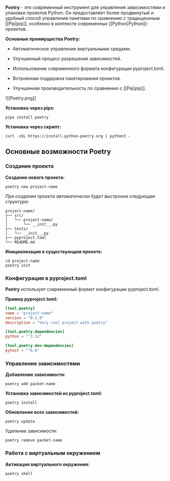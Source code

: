 **Poetry** - это современный инструмент для управления зависимостями и упаковки проектов Python. Он предоставляет более продвинутый и удобный способ управления пакетами по сравнению с традиционным [[Pip|pip]], особенно в контексте современных [[Python|Python]]-проектов.

**Основные преимущества Poetry:**

- Автоматическое управление виртуальными средами.

- Улучшенный процесс разрешения зависимостей.

- Использование современного формата конфигурации pyproject.toml.

- Встроенная поддержка пакетирования проектов.

- Улучшенная производительность по сравнению с [[Pip|pip]].

![[Poetry.png]]

**Установка через pipx:**

```Shell
pipx install poetry
```

**Установка через скрипт:**

```Shell
curl -sSL https://install.python-poetry.org | python3 -
```

## Основные возможности Poetry

### Создание проекта

**Создание нового проекта:**

```Shell
poetry new project-name
```

*При создании проекта автоматически будет выстроена следующая структура:*

```plaintext
project-name/
├── src/
│   └── project-name/
│       └── __init__.py
├── tests/
│   └── __init__.py
├── pyproject.toml
└── README.md
```

**Инициализация в существующем проекте:**

```Shell
cd project-name
poetry init
```

### Конфигурация в pyproject.toml

**Poetry** использует современный формат конфигурации pyproject.toml. 

**Пример pyproject.toml:**

```TOML
[tool.poetry]
name = "project-name"
version = "0.1.0"
description = "Very cool project with poetry"

[tool.poetry.dependencies]
python = "^3.12"

[tool.poetry.dev-dependencies]
pytest = "^6.0"
```

### Управление зависимостями

**Добавление зависимости:**

```Shell
poetry add packet-name
```

**Установка зависимостей из pyproject.toml:**

```Shell
poetry install
```

**Обновление всех зависимостей:**

```Shell
poetry update
```

Удаление зависимости:

```Shell
poetry remove packet-name
```

### Работа с виртуальным окружением

**Активация виртуального окружения:**

```Shell
poetry shell
```


